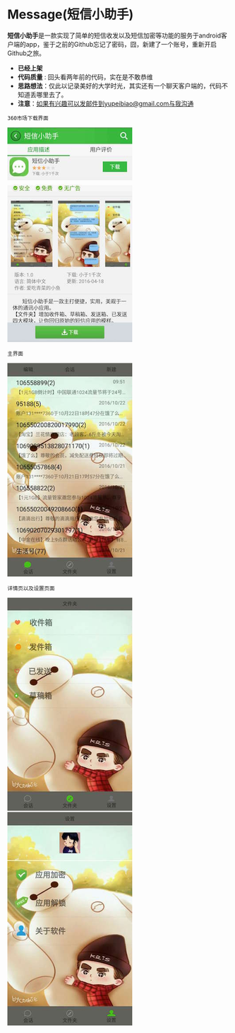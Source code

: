 # Message(短信小助手)

**短信小助手**是一款实现了简单的短信收发以及短信加密等功能的服务于android客户端的app，鉴于之前的Github忘记了密码，囧，新建了一个账号，重新开启Github之旅。
 
- **已经上架** 
- **代码质量** : 回头看两年前的代码，实在是不敢恭维
- **思路想法**：仅此以记录美好的大学时光，其实还有一个聊天客户端的，代码不知道丢哪里去了。 
- **注意**：如果有兴趣可以发邮件到yupeibiao@gmail.com与我沟通
```
360市场下载界面
```
![image](https://github.com/buzheng1949/Message/raw/master/image/360.jpg)
```
主界面
```
![image](https://github.com/buzheng1949/Message/raw/master/image/main.jpg)
```
详情页以及设置页面
```
![image](https://github.com/buzheng1949/Message/raw/master/image/detail.jpg)
![image](https://github.com/buzheng1949/Message/raw/master/image/setting.jpg)








